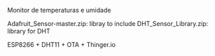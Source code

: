 Monitor de temperaturas e umidade

Adafruit_Sensor-master.zip:   libray to include
DHT_Sensor_Library.zip: library for DHT

ESP8266 + DHT11 + OTA + Thinger.io
